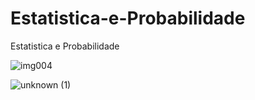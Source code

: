 # Estatistica-e-Probabilidade
Estatistica e Probabilidade

![img004](https://user-images.githubusercontent.com/15125899/171237329-cab81840-bbc6-4d70-ba15-42f41d8d2bb1.png)

![unknown (1)](https://user-images.githubusercontent.com/15125899/171236840-a17e89f7-3928-4d50-9220-44b5b57bb5b4.png)
